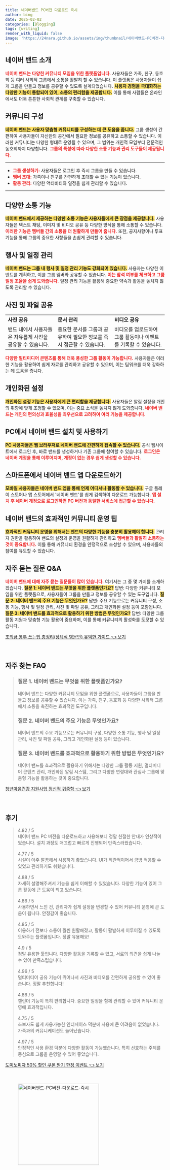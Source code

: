 ```yaml
---
title: 네이버밴드 PC버전 다운로드 즉시
author: bing
date: 2025-02-02
categories: [Blogging]
tags: [writing]
render_with_liquid: false
image: 'https://24nara.github.io/assets/img/thumbnail/네이버밴드-PC버전-다운로드-즉시.webp'
---
```



<h2 id='네이버밴드소개'>네이버 밴드 소개</h2>

<p><b><span style="color: #ee2323;">네이버 밴드는 다양한 커뮤니티 모임을 위한 플랫폼입니다.</span></b> 사용자들은 가족, 친구, 동호회 등 여러 사회적 그룹에서 소통을 활발히 할 수 있습니다. 이 플랫폼은 사용자들이 쉽게 그룹을 만들고 정보를 공유할 수 있도록 설계되었습니다. <b><span style="background-color: #ffe066;">사용자 경험을 극대화하는 다양한 기능이 통합되어 있어, 소통의 편리함을 제공합니다.</span></b> 이를 통해 사람들은 온라인에서도 더욱 튼튼한 사회적 관계를 구축할 수 있습니다.</p>

<h2 id='커뮤니티구성'>커뮤니티 구성</h2>

<p><b><span style="background-color: #ffe066;">네이버 밴드는 사용자 맞춤형 커뮤니티를 구성하는 데 큰 도움을 줍니다.</span></b> 그룹 생성이 간편하여 사용자들이 자신만의 공간에서 필요한 정보를 공유하고 소통할 수 있습니다. 이러한 커뮤니티는 다양한 형태로 운영될 수 있으며, 그 범위는 개인적 모임부터 전문적인 동호회까지 다양합니다. <b><span style="color: #ee2323;">그룹의 특성에 따라 다양한 소통 기능과 관리 도구들이 제공됩니다.</span></b> </p>

<hr />

<ul>
    <li><b><span style="color: #ee2323;">그룹 생성하기:</span></b> 사용자들은 로그인 후 즉시 그룹을 만들 수 있습니다.</li>
    <li><b><span style="color: #ee2323;">멤버 초대:</span></b> 가족이나 친구를 간편하게 초대할 수 있는 기능이 있습니다.</li>
    <li><b><span style="color: #ee2323;">활동 관리:</span></b> 다양한 액티비티와 일정을 쉽게 관리할 수 있습니다.</li>
</ul>

<hr />

<h2 id='다양한소통기능'>다양한 소통 기능</h2>

<p><b><span style="background-color: #ffe066;">네이버 밴드에서 제공하는 다양한 소통 기능은 사용자들에게 큰 장점을 제공합니다.</span></b> 사용자들은 텍스트 채팅, 이미지 및 비디오 공유 등 다양한 방식을 통해 소통할 수 있습니다. <b><span style="color: #ee2323;">이러한 기능은 멤버들 간의 소통을 더 원활하게 만들어 줍니다.</span></b> 또한, 공지사항이나 투표 기능을 통해 그룹의 중요한 사항들을 손쉽게 관리할 수 있습니다.</p>

<h2 id='행사및일정관리'>행사 및 일정 관리</h2>

<p><b><span style="background-color: #ffe066;">네이버 밴드는 그룹 내 행사 및 일정 관리 기능도 강화되어 있습니다.</span></b> 사용자는 다양한 이벤트를 계획하고, 이를 그룹 멤버와 공유할 수 있습니다. <b><span style="color: #ee2323;">이는 참석 여부를 체크하고 그룹 일정 조율을 쉽게 도와줍니다.</span></b> 일정 관리 기능을 활용해 중요한 약속과 활동을 놓치지 않도록 관리할 수 있습니다.</p>

<h2 id='사진및파일공유'>사진 및 파일 공유</h2>

<table>
    <tr>
        <td><b>사진 공유</b></td>
        <td><b>문서 관리</b></td>
        <td><b>비디오 공유</b></td>
    </tr>
    <tr>
        <td>밴드 내에서 사용자들은 자유롭게 사진을 공유할 수 있습니다.</td>
        <td>중요한 문서를 그룹과 공유하여 필요한 정보를 즉시 접근할 수 있습니다.</td>
        <td>비디오를 업로드하여 그룹 활동이나 이벤트를 기록할 수 있습니다.</td>
    </tr>
</table>

<p><b><span style="color: #ee2323;">다양한 멀티미디어 콘텐츠를 통해 더욱 풍성한 그룹 활동이 가능합니다.</span></b> 사용자들은 이러한 기능을 활용하여 쉽게 자료를 관리하고 공유할 수 있으며, 이는 팀워크를 더욱 강화하는 데 도움을 줍니다.</p>

<h2 id='개인화된설정'>개인화된 설정</h2>

<p><b><span style="background-color: #ffe066;">개인화된 설정 기능은 사용자에게 큰 편리함을 제공합니다.</span></b> 사용자들은 알림 설정을 개인의 취향에 맞게 조정할 수 있으며, 이는 중요 소식을 놓치지 않게 도와줍니다. <b><span style="color: #ee2323;">네이버 밴드는 개인의 편의성과 효율성을 최우선으로 고려하여 여러 기능을 제공합니다.</span></b></p>

<h2 id='PC설치및사용'>PC에서 네이버 밴드 설치 및 사용하기</h2>

<p><b><span style="background-color: #ffe066;">PC 사용자들은 웹 브라우저로 네이버 밴드에 간편하게 접속할 수 있습니다.</span></b> 공식 웹사이트에서 로그인 후, 바로 밴드를 생성하거나 기존 그룹에 참여할 수 있습니다. <b><span style="color: #ee2323;">로그인은 네이버 계정을 통해 이루어지며, 계정이 없는 경우 쉽게 생성할 수 있습니다.</span></b></p>

<h2 id='스마트폰앱다운로드'>스마트폰에서 네이버 밴드 앱 다운로드하기</h2>

<p><b><span style="background-color: #ffe066;">모바일 사용자들은 네이버 밴드 앱을 통해 언제 어디서나 활동할 수 있습니다.</span></b> 구글 플레이 스토어나 앱 스토어에서 '네이버 밴드'를 쉽게 검색하여 다운로드 가능합니다. <b><span style="color: #ee2323;">앱 설치 후 네이버 계정으로 로그인하면 PC 버전과 동일한 서비스에 접근할 수 있습니다.</span></b></p>

<h2 id='효과적인커뮤니티운영'>네이버 밴드의 효과적인 커뮤니티 운영 팁</h2>

<p><b><span style="background-color: #ffe066;">효과적인 커뮤니티 운영을 위해서는 밴드의 다양한 기능을 충분히 활용해야 합니다.</span></b> 관리자 권한을 활용하여 밴드의 설정과 운영을 원활하게 관리하고 <b><span style="color: #ee2323;">멤버들과 활발히 소통하는 것이 중요합니다.</span></b> 이를 통해 커뮤니티 환경을 안정적으로 조성할 수 있으며, 사용자들의 참여를 유도할 수 있습니다.</p>

<h2 id='자주묻는질문'>자주 묻는 질문 Q&A</h2>

<p><b><span style="color: #ee2323;">네이버 밴드에 대해 자주 묻는 질문들이 많이 있습니다.</span></b> 여기서는 그 중 몇 가지를 소개하겠습니다. <b><span style="background-color: #ffe066;">질문 1: 네이버 밴드는 무엇을 위한 플랫폼인가요?</span></b> 답변: 다양한 커뮤니티 모임을 위한 플랫폼으로, 사용자들이 그룹을 만들고 정보를 공유할 수 있는 도구입니다. <b><span style="background-color: #ffe066;">질문 2: 네이버 밴드의 주요 기능은 무엇인가요?</span></b> 답변: 주요 기능으로는 커뮤니티 구성, 소통 기능, 행사 및 일정 관리, 사진 및 파일 공유, 그리고 개인화된 설정 등이 포함됩니다. <b><span style="background-color: #ffe066;">질문 3: 네이버 밴드를 효과적으로 활용하기 위한 방법은 무엇인가요?</span></b> 답변: 다양한 그룹 활동 지원과 맞춤형 기능 활용이 중요하며, 이를 통해 커뮤니티의 활성화를 도모할 수 있습니다.</p>


<p><a class="click-button" title="조의금 봉투 쓰는법 총정리(장례식 병문안) 유익한 가이드" href="https://24nara.github.io/posts/%EC%A1%B0%EC%9D%98%EA%B8%88-%EB%B4%89%ED%88%AC-%EC%93%B0%EB%8A%94%EB%B2%95-%EC%B4%9D%EC%A0%95%EB%A6%AC(%EC%9E%A5%EB%A1%80%EC%8B%9D-%EB%B3%91%EB%AC%B8%EC%95%88)-%EC%9C%A0%EC%9D%B5%ED%95%9C-%EA%B0%80%EC%9D%B4%EB%93%9C/" rel="dofollow">조의금 봉투 쓰는법 총정리(장례식 병문안) 유익한 가이드 👈 보기</a></p><br>
<h2 id='자주_찾는_FAQ'>자주 찾는 FAQ</h2>
<div itemscope="" itemtype="https://schema.org/FAQPage"> 
<blockquote> 
<div itemscope="" itemprop="mainEntity" itemtype="https://schema.org/Question"> 
<h3 itemprop="name">질문 1. 네이버 밴드는 무엇을 위한 플랫폼인가요?</h3> 
<div itemscope="" itemprop="acceptedAnswer" itemtype="https://schema.org/Answer"> 
<span itemprop="text"> 
<p>네이버 밴드는 다양한 커뮤니티 모임을 위한 플랫폼으로, 사용자들이 그룹을 만들고 정보를 공유할 수 있습니다. 이는 가족, 친구, 동호회 등 다양한 사회적 그룹에서 소통을 촉진하는 효과적인 도구입니다.</p> 
</span> 
</div> 
</div> 
<div itemscope="" itemprop="mainEntity" itemtype="https://schema.org/Question"> 
<h3 itemprop="name">질문 2. 네이버 밴드의 주요 기능은 무엇인가요?</h3> 
<div itemscope="" itemprop="acceptedAnswer" itemtype="https://schema.org/Answer"> 
<span itemprop="text"> 
<p>네이버 밴드의 주요 기능으로는 커뮤니티 구성, 다양한 소통 기능, 행사 및 일정 관리, 사진 및 파일 공유, 그리고 개인화된 설정 등이 있습니다.</p> 
</span> 
</div> 
</div> 
<div itemscope="" itemprop="mainEntity" itemtype="https://schema.org/Question"> 
<h3 itemprop="name">질문 3. 네이버 밴드를 효과적으로 활용하기 위한 방법은 무엇인가요?</h3> 
<div itemscope="" itemprop="acceptedAnswer" itemtype="https://schema.org/Answer"> 
<span itemprop="text"> 
<p>네이버 밴드를 효과적으로 활용하기 위해서는 다양한 그룹 활동 지원, 멀티미디어 콘텐츠 관리, 개인화된 알림 시스템, 그리고 다양한 연령대와 관심사 그룹에 맞춤형 기능을 활용하는 것이 중요합니다.</p> 
</span> 
</div> 
</div> 
</blockquote> 
</div>
<p><a class="click-button" title="청년마음건강 지원사업 정신적 귀중함" href="https://24nara.github.io/posts/%EC%B2%AD%EB%85%84%EB%A7%88%EC%9D%8C%EA%B1%B4%EA%B0%95-%EC%A7%80%EC%9B%90%EC%82%AC%EC%97%85-%EC%A0%95%EC%8B%A0%EC%A0%81-%EA%B7%80%EC%A4%91%ED%95%A8/" rel="dofollow">청년마음건강 지원사업 정신적 귀중함 👈 보기</a></p><br>
<h2 id='후기'>후기</h2>
<div itemscope itemtype="https://schema.org/Product">
  <blockquote>
  <div itemprop="review" itemscope itemtype="https://schema.org/Review">
      <div itemprop="reviewRating" itemscope itemtype="https://schema.org/Rating"> <span itemprop="ratingValue">4.82</span> / <span itemprop="bestRating">5</span> </div>
      <span itemprop="reviewBody">네이버 밴드 PC 버전을 다운로드하고 사용해보니 정말 친절한 안내가 인상적이었습니다. 설치 과정도 매끄럽고 빠르게 진행되어 만족스러웠습니다.</span>
  </div>
  <br>
  <div itemprop="review" itemscope itemtype="https://schema.org/Review">
      <div itemprop="reviewRating" itemscope itemtype="https://schema.org/Rating"> <span itemprop="ratingValue">4.77</span> / <span itemprop="bestRating">5</span> </div>
      <span itemprop="reviewBody">시설이 아주 깔끔해서 사용하기 좋았습니다. UI가 직관적이어서 금방 적응할 수 있었고 관리하기도 쉬웠습니다.</span>
  </div>
  <br>
  <div itemprop="review" itemscope itemtype="https://schema.org/Review">
      <div itemprop="reviewRating" itemscope itemtype="https://schema.org/Rating"> <span itemprop="ratingValue">4.88</span> / <span itemprop="bestRating">5</span> </div>
      <span itemprop="reviewBody">자세히 설명해주셔서 기능을 쉽게 이해할 수 있었습니다. 다양한 기능이 있어 그룹 활동에 큰 도움이 되고 있습니다.</span>
  </div>
  <br>
  <div itemprop="review" itemscope itemtype="https://schema.org/Review">
      <div itemprop="reviewRating" itemscope itemtype="https://schema.org/Rating"> <span itemprop="ratingValue">4.86</span> / <span itemprop="bestRating">5</span> </div>
      <span itemprop="reviewBody">사용하면서 느낀 건, 관리자가 쉽게 설정을 변경할 수 있어 커뮤니티 운영에 큰 도움이 됩니다. 안정감이 좋습니다.</span>
  </div>
  <br>
  <div itemprop="review" itemscope itemtype="https://schema.org/Review">
      <div itemprop="reviewRating" itemscope itemtype="https://schema.org/Rating"> <span itemprop="ratingValue">4.85</span> / <span itemprop="bestRating">5</span> </div>
      <span itemprop="reviewBody">이용하기 전보다 소통이 훨씬 원활해졌고, 활동이 활발하게 이루어질 수 있도록 도와주는 플랫폼입니다. 정말 유용해요!</span>
  </div>
  <br>
  <div itemprop="review" itemscope itemtype="https://schema.org/Review">
      <div itemprop="reviewRating" itemscope itemtype="https://schema.org/Rating"> <span itemprop="ratingValue">4.9</span> / <span itemprop="bestRating">5</span> </div>
      <span itemprop="reviewBody">정말 유용한 툴입니다. 다양한 활동을 기록할 수 있고, 서로의 의견을 쉽게 나눌 수 있어 만족스럽습니다.</span>
  </div>
  <br>
  <div itemprop="review" itemscope itemtype="https://schema.org/Review">
      <div itemprop="reviewRating" itemscope itemtype="https://schema.org/Rating"> <span itemprop="ratingValue">4.96</span> / <span itemprop="bestRating">5</span> </div>
      <span itemprop="reviewBody">멀티미디어 공유 기능이 뛰어나서 사진과 비디오를 간편하게 공유할 수 있어 좋습니다. 정말 추천합니다!</span>
  </div>
  <br>
  <div itemprop="review" itemscope itemtype="https://schema.org/Review">
      <div itemprop="reviewRating" itemscope itemtype="https://schema.org/Rating"> <span itemprop="ratingValue">4.86</span> / <span itemprop="bestRating">5</span> </div>
      <span itemprop="reviewBody">캘린더 기능이 특히 편리합니다. 중요한 일정을 함께 관리할 수 있어 커뮤니티 운영에 효과적입니다.</span>
  </div>
  <br>
  <div itemprop="review" itemscope itemtype="https://schema.org/Review">
      <div itemprop="reviewRating" itemscope itemtype="https://schema.org/Rating"> <span itemprop="ratingValue">4.75</span> / <span itemprop="bestRating">5</span> </div>
      <span itemprop="reviewBody">초보자도 쉽게 사용가능한 인터페이스 덕분에 사용에 큰 어려움이 없었습니다. 가족과의 커뮤니케이션도 늘어났습니다.</span>
  </div>
  <br>
  <div itemprop="review" itemscope itemtype="https://schema.org/Review">
      <div itemprop="reviewRating" itemscope itemtype="https://schema.org/Rating"> <span itemprop="ratingValue">4.97</span> / <span itemprop="bestRating">5</span> </div>
      <span itemprop="reviewBody">안정적인 사용 환경 덕분에 다양한 활동이 가능했습니다. 특히 선호하는 주제를 중심으로 그룹을 운영할 수 있어 좋았습니다.</span>
  </div>
  </blockquote>
</div>
<p><a class="click-button" title="도미노피자 50% 할인 쿠폰 받기 한정 이벤트" href="https://24nara.github.io/posts/%EB%8F%84%EB%AF%B8%EB%85%B8%ED%94%BC%EC%9E%90-50-%ED%95%A0%EC%9D%B8-%EC%BF%A0%ED%8F%B0-%EB%B0%9B%EA%B8%B0-%ED%95%9C%EC%A0%95-%EC%9D%B4%EB%B2%A4%ED%8A%B8/" rel="dofollow">도미노피자 50% 할인 쿠폰 받기 한정 이벤트 👈 보기</a></p><br>
<figure class="image"><img src="https://24nara.github.io/assets/img/thumbnail/네이버밴드-PC버전-다운로드-즉시.webp" alt="네이버밴드-PC버전-다운로드-즉시" width="256" height="256"></figure>